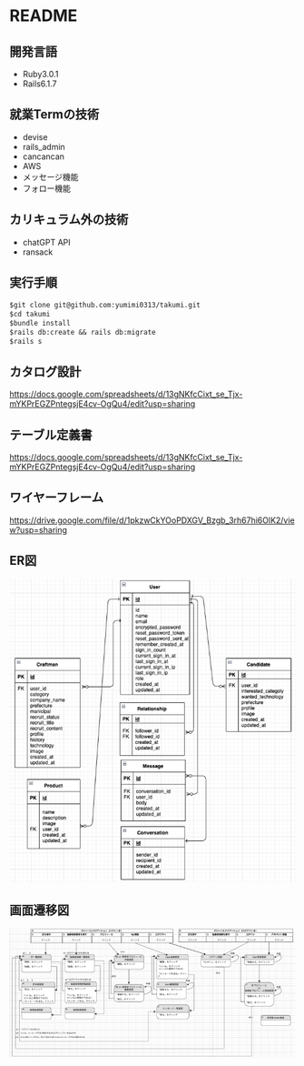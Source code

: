 # README
## 開発言語
- Ruby3.0.1
- Rails6.1.7

## 就業Termの技術
- devise
- rails_admin
- cancancan
- AWS
- メッセージ機能
- フォロー機能

## カリキュラム外の技術
- chatGPT API
- ransack

## 実行手順
```
$git clone git@github.com:yumimi0313/takumi.git
$cd takumi
$bundle install
$rails db:create && rails db:migrate
$rails s
```

## カタログ設計
https://docs.google.com/spreadsheets/d/13gNKfcCixt_se_Tjx-mYKPrEGZPntegsjE4cv-OgQu4/edit?usp=sharing

## テーブル定義書
https://docs.google.com/spreadsheets/d/13gNKfcCixt_se_Tjx-mYKPrEGZPntegsjE4cv-OgQu4/edit?usp=sharing


## ワイヤーフレーム
https://drive.google.com/file/d/1pkzwCkYOoPDXGV_Bzgb_3rh67hi6OlK2/view?usp=sharing

## ER図
![ER図](/er.png)

## 画面遷移図
![画面遷移図](/diagram.png)